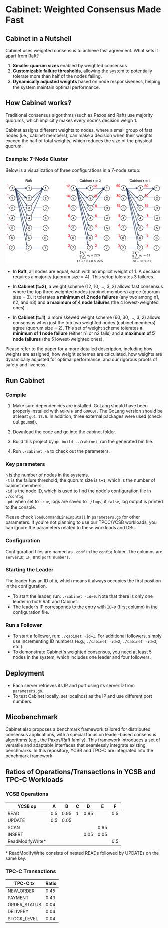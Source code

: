 # Cabinet: Weighted Consensus Made Fast

## Cabinet in a Nutshell
Cabinet uses weighted consensus to achieve fast agreement. What sets it apart from Raft?
1. **Smaller quorum sizes** enabled by weighted consensus
2. **Customizable failure thresholds**, allowing the system to potentially tolerate more than half of the nodes failing.
3. **Dynamically adjusted weights** based on node responsiveness, helping the system maintain optimal performance.


## How Cabinet works?
Traditional consensus algorithms (such as Paxos and Raft) use majority quorums, which implicitly makes every node's decision weigh 1.

Cabinet assigns different weights to nodes, where a small group of fast nodes (i.e., cabinet members), can make a decision when their weights exceed the half of total weights, which reduces the size of the physical quorum.

### Example: 7-Node Cluster
Below is a visualization of three configurations in a 7-node setup:

![ex_cab.png](fig/ex_cab.png)

- In **Raft**, all nodes are equal, each with an implicit weight of 1. A decision requires a majority (quorum size = 4). This setup tolerates 3 failures.

- In **Cabinet (t=2)**, a weight scheme (12, 10, ..., 3, 2) allows  fast consensus where the top three weighted nodes (cabinet members) agree (quorum size = 3). It tolerates **a minimum of 2 node failures** (any two among n1, n2, and n3) and **a maximum of 4 node failures** (the 4 lowest-weighted ones).

- In **Cabinet (t=1)**, a more skewed weight scheme (60, 30, ..., 3, 2) allows consensus when just the top two weighted nodes (cabinet members) agree (quorum size = 2). This set of weight scheme tolerates **a minimum of 1 node failure** (either n1 or n2 fails) and **a maximum of 5 node failures** (the 5 lowest-weighted ones).

Please refer to the paper for a more detailed description, including how weights are assigned, how weight schemes are calculated, how weights are dynamically adjusted for optimal performance, and our rigorous proofs of safety and liveness.


## Run Cabinet

### Compile
1. Make sure dependencies are installed. GoLang should have been properly installed with `GOPATH` and `GOROOT`. The GoLang version should be at least `go1.17.6`. In addition, three external packages were used (check out `go.mod`).

2. Download the code and go into the cabinet folder.
3. Build this project by `go build ../cabinet`, run the generated bin file.
4. Run `./cabinet -h` to check out the parameters.

### Key parameters
`n` is the number of nodes in the systems.  
`-t` is the failure threshold; the quorum size is `t+1`, which is the number of cabinet members.  
`-id` is the node ID, which is used to find the node's configuration file in `./config`  
`-pd`: when set to `true`, logs are saved to `./logs`; if `false`, log output is printed to the console.  

Please check `loadCommandLineInputs()` in `parameters.go` for other parameters. If you're not planning to use our TPCC/YCSB workloads, you can ignore the parameters related to these workloads and DBs. 

### Configuration
Configuration files are named as `.conf` in the `config` folder. The columns are `serverID`, `IP`, and `port numbers`.

### Starting the Leader

The leader has an ID of `0`, which means it always occupies the first position in the configuration.

- To start the leader, run: `./cabinet -id=0`. Note that there is only one leader in both Raft and Cabinet.
- The leader’s IP corresponds to the entry with `ID=0` (first column) in the configuration file.

### Run a Follower

- To start a follower, run: `./cabinet -id=1`. For additional followers, simply use incrementing ID numbers (e.g., `./cabinet -id=2`, `./cabinet -id=3`, etc.).
- To demonstrate Cabinet's weighted consensus, you need at least 5 nodes in the system, which includes one leader and four followers.


## Deployment

* Each server retrieves its IP and port using its serverID from `parameters.go`.
* To test Cabinet locally, set localhost as the IP and use different port numbers.


## Micobenchmark

Cabinet also proposes a benchmark framework tailored for distributed consensus applications, with a special focus on leader-based consensus algorithms (e.g., the Paxos/Raft family). This framework introduces a set of versatile and adaptable interfaces that seamlessly integrate existing benchmarks. In this repository, YCSB and TPC-C are integrated into the benchmark framework.

## Ratios of Operations/Transactions in YCSB and TPC-C Workloads

### YCSB Operations

| **YCSB op**       | **A** | **B**  | **C** | **D**  | **E**  | **F**  |
|--------------------|-------|--------|-------|--------|--------|--------|
| READ              | 0.5   | 0.95   | 1     | 0.95   |        | 0.5    |
| UPDATE            | 0.5   | 0.05   |       |        |        |        |
| SCAN              |       |        |       |        | 0.95   |        |
| INSERT            |       |        |       | 0.05   | 0.05   |        |
| ReadModifyWrite*  |       |        |       |        |        | 0.5    |

\* ReadModifyWrite consists of nested READs followed by UPDATEs on the same key.

### TPC-C Transactions

| **TPC-C tx**      | **Ratio** |
|--------------------|-----------|
| NEW_ORDER         | 0.45      |
| PAYMENT           | 0.43      |
| ORDER_STATUS      | 0.04      |
| DELIVERY          | 0.04      |
| STOCK_LEVEL       | 0.04      |
